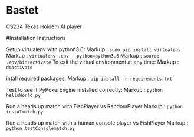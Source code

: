 # Bastet
CS234 Texas Holdem AI player

#Installation Instructions

Setup virtualenv with python3.6:
Markup : `sudo pip install virtualenv`
Markup : `virtualenv .env --python=python3.6`
Markup : `source .env/bin/activate`
To exit the virtual environment at any time:
Markup : `deactivate`

intall required packages:
Markup : `pip install -r requirements.txt`

Test to see if PyPokerEngine installed correctly:
Markup : `python helloWorld.py`

Run a heads up match with FishPlayer vs RandomPlayer
Markup : `python testAImatch.py`

Run a heads up match with a human console player vs FishPlayer
Markup : `python testConsolematch.py`
